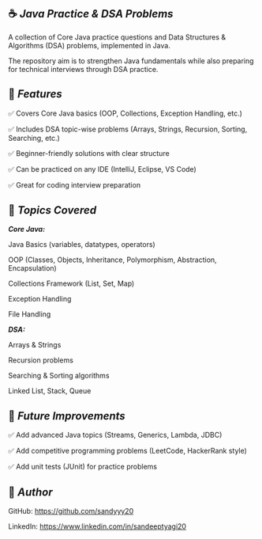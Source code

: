☕ ***Java Practice & DSA Problems***
--- 

A collection of Core Java practice questions and Data Structures & Algorithms (DSA) problems, implemented in Java.

The repository aim is to strengthen Java fundamentals while also preparing for technical interviews through DSA practice.

📌 ***Features***
---

✅ Covers Core Java basics (OOP, Collections, Exception Handling, etc.)

✅ Includes DSA topic-wise problems (Arrays, Strings, Recursion, Sorting, Searching, etc.)

✅ Beginner-friendly solutions with clear structure

✅ Can be practiced on any IDE (IntelliJ, Eclipse, VS Code)

✅ Great for coding interview preparation


🎯 ***Topics Covered***
---

***Core Java:***

Java Basics (variables, datatypes, operators)

OOP (Classes, Objects, Inheritance, Polymorphism, Abstraction, Encapsulation)

Collections Framework (List, Set, Map)

Exception Handling

File Handling

***DSA:***

Arrays & Strings

Recursion problems

Searching & Sorting algorithms

Linked List, Stack, Queue

🚀 ***Future Improvements***
---

✅ Add advanced Java topics (Streams, Generics, Lambda, JDBC)

✅ Add competitive programming problems (LeetCode, HackerRank style)

✅ Add unit tests (JUnit) for practice problems


📌 ***Author***
---

GitHub: https://github.com/sandyyy20

LinkedIn: https://www.linkedin.com/in/sandeeptyagi20
